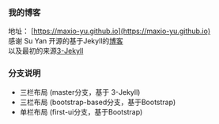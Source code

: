 ### 我的博客

地址： [https://maxio-yu.github.io](https://maxio-yu.github.io)  
感谢 Su Yan 开源的基于Jekyll的[博客](http://yansu.org)  
以及最初的来源[3-Jekyll](https://github.com/P233/3-Jekyll)  

### 分支说明

- 三栏布局 (master分支，基于 3-Jekyll)
- 三栏布局 (bootstrap-based分支，基于Bootstrap)
- 单栏布局 (first-ui分支，基于Bootstrap)

